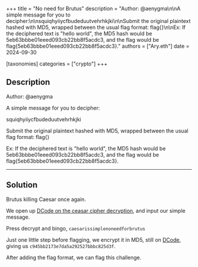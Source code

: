+++
title = "No need for Brutus"
description = "Author: @aenygma\n\nA simple message for you to decipher:\n\nsquiqhyiiycfbudeduutvehrhkjki\n\nSubmit the original plaintext hashed with MD5, wrapped between the usual flag format: flag{}\n\nEx: If the deciphered text is \"hello world\", the MD5 hash would be 5eb63bbbe01eeed093cb22bb8f5acdc3, and the flag would be flag{5eb63bbbe01eeed093cb22bb8f5acdc3}."
authors = ["Ary.eth"]
date = 2024-09-30

[taxonomies]
categories = ["crypto"]
+++

## Description

Author: @aenygma

A simple message for you to decipher:

squiqhyiiycfbudeduutvehrhkjki

Submit the original plaintext hashed with MD5, wrapped between the usual flag format: flag{}

Ex: If the deciphered text is "hello world", the MD5 hash would be 5eb63bbbe01eeed093cb22bb8f5acdc3, and the flag would be flag{5eb63bbbe01eeed093cb22bb8f5acdc3}.

----
## Solution

Brutus killing Caesar once again.

We open up [DCode on the ceasar cipher decryption](https://www.dcode.fr/caesar-cipher), and input our simple message.

Press decrypt and bingo, `caesarissimplenoneedforbrutus`

Just one little step before flagging, we encrypt it in MD5, still on [DCode](https://www.dcode.fr/md5-hash), giving us `c945bb2173e7da5a292527bbbc825d3f`.

After adding the flag format, we can flag this challenge.

